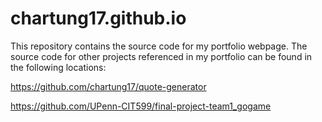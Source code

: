 # chartung17.github.io

This repository contains the source code for my portfolio webpage. The source code for other projects referenced in my portfolio can be found in the following locations:

https://github.com/chartung17/quote-generator

https://github.com/UPenn-CIT599/final-project-team1_gogame
